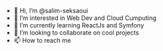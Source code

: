 - 👋 Hi, I’m @salim-seksaoui
- 👀 I’m interested in Web Dev and Cloud Cumputing
- 🌱 I’m currently learning ReactJs and Symfony
- 💞️ I’m looking to collaborate on cool projects
- 📫 How to reach me 

<!---
salim-seksaoui/salim-seksaoui is a ✨ special ✨ repository because its `README.md` (this file) appears on your GitHub profile.
You can click the Preview link to take a look at your changes.
--->
